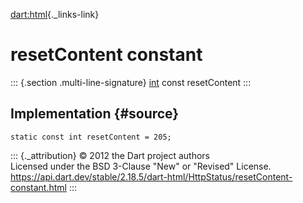 [dart:html](../../dart-html/dart-html-library){._links-link}

resetContent constant
=====================

::: {.section .multi-line-signature}
[int](../../dart-core/int-class) const resetContent
:::

Implementation {#source}
--------------

``` {.language-dart data-language="dart"}
static const int resetContent = 205;
```

::: {._attribution}
© 2012 the Dart project authors\
Licensed under the BSD 3-Clause \"New\" or \"Revised\" License.\
<https://api.dart.dev/stable/2.18.5/dart-html/HttpStatus/resetContent-constant.html>
:::
